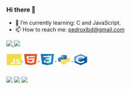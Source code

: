 ### Hi there 👋

- 🌱 I’m currently learning: C and JavaScript.
- 📫 How to reach me: pedroxlbd@gmail.com

<div>
  <a href="https://github.com/Phenriqx">
  <img height="180em" src="https://github-readme-stats.vercel.app/api?username=Phenriqx&show_icons=true&theme=algolia&include_all_commits=true&count_private=true"/>
  <img height="160em" src="https://github-readme-stats.vercel.app/api/top-langs/?username=Phenriqx&layout=compact&langs_count=16&theme=algolia"/>
</div>

<div style="display: inline_block"><br>
  <img align="center" alt="ph-Js" height="30" width="40" src="https://raw.githubusercontent.com/devicons/devicon/master/icons/javascript/javascript-plain.svg">
  <img align="center" alt="ph-HTML" height="30" width="40" src="https://raw.githubusercontent.com/devicons/devicon/master/icons/html5/html5-original.svg">
  <img align="center" alt="ph-CSS" height="30" width="40" src="https://raw.githubusercontent.com/devicons/devicon/master/icons/css3/css3-original.svg">
  <img align="center" alt="ph-Python" height="30" width="40" src="https://raw.githubusercontent.com/devicons/devicon/master/icons/python/python-original.svg">
  <img align="center" alt="ph-C" height="30" width="40" src="https://raw.githubusercontent.com/devicons/devicon/master/icons/c/c-original.svg">
</div>

##
<div>
   <a href="https://instagram.com/pedroxl_hz" target="_blank"><img src="https://img.shields.io/badge/-Instagram-%23E4405F?style=for-the-badge&logo=instagram&logoColor=white"           target="_blank"></a>
   <a href = "mailto:pedroxlbd@gmail.com"><img src="https://img.shields.io/badge/-Gmail-%23333?style=for-the-badge&logo=gmail&logoColor=white" target="_blank"></a>
   <a href = "https://twitter.com/phenriqxl"><img src="https://img.shields.io/badge/Twitter-1DA1F2?style=for-the-badge&logo=twitter&logoColor=white" target="_blank"></a>
 </div>
